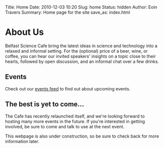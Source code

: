 Title: Home
Date: 2010-12-03 10:20
Slug: home
Status: hidden
Author: Eoin Travers
Summary: Home page for the site
save_as: index.html

# About Us
Belfast Science Cafe bring the latest ideas in science and technology into a relaxed and informal setting.
For the (optional) price of a beer, wine, or coffee, 
you can hear our invited speakers' insights on a topic close to their hearts, 
followed by open discussion, and an informal chat over a few drinks.

## Events
Check out our [events feed](events.html) to find out about upcoming events.

## The best is yet to come...
The Cafe has recently relaunched itself,
and we're looking forward to hosting many more events in the future.
If you're interested in getting involved, be sure to come and talk to use at the next event.
<!-- To do: Email Address -->

This webpage is also under construction, so be sure to check back for more information later.
